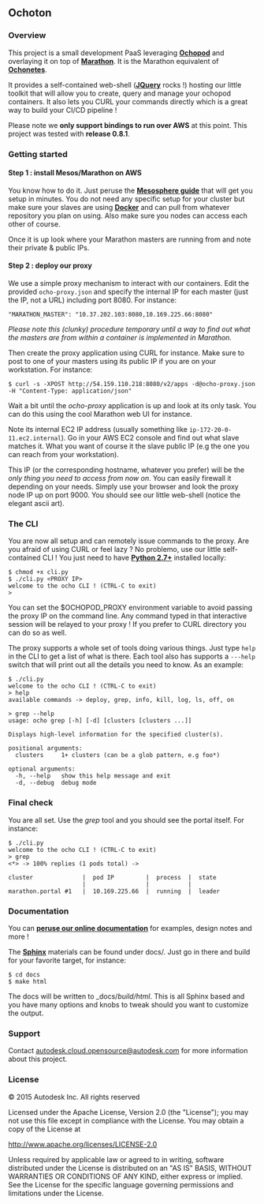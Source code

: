 ## Ochoton

### Overview

This project is a small development PaaS leveraging [**Ochopod**](https://github.com/autodesk-cloud/ochopod)
and overlaying it on top of [**Marathon**](https://mesosphere.github.io/marathon/). It is the Marathon equivalent of
[**Ochonetes**](https://github.com/autodesk-cloud/ochonetes).

It provides a self-contained web-shell ([**JQuery**](https://jquery.com/) rocks !) hosting our little toolkit that will
allow you to create, query and manage your ochopod containers. It also lets you CURL your commands directly which is
a great way to build your CI/CD pipeline !

Please note we **only support bindings to run over AWS** at this point. This project was tested with **release 0.8.1**.

### Getting started

#### Step 1 : install Mesos/Marathon on AWS

You know how to do it. Just peruse the [**Mesosphere guide**](https://docs.mesosphere.com/getting-started/datacenter/install/)
that will get you setup in minutes. You do not need any specific setup for your cluster but make sure your slaves
are using [**Docker**](https://www.docker.com/) and can pull from whatever repository you plan on using. Also make
sure you nodes can access each other of course.

Once it is up look where your Marathon masters are running from and note their private & public IPs.

#### Step 2 : deploy our proxy

We use a simple proxy mechanism to interact with our containers. Edit the provided ```ocho-proxy.json``` and specify
the internal IP for each master (just the IP, not a URL) including port 8080. For instance:

```
"MARATHON_MASTER": "10.37.202.103:8080,10.169.225.66:8080"
```

_Please note this (clunky) procedure temporary until a way to find out what the masters are from within a container is
implemented in Marathon._

Then create the proxy application using CURL for instance. Make sure to post to one of your masters using its public
IP if you are on your workstation. For instance:

```
$ curl -s -XPOST http://54.159.110.218:8080/v2/apps -d@ocho-proxy.json -H "Content-Type: application/json"
```

Wait a bit until the _ocho-proxy_ application is up and look at its only task. You can do this using the cool Marathon
web UI for instance.

Note its internal EC2 IP address (usually something like ```ip-172-20-0-11.ec2.internal```). Go in your AWS EC2 console
and find out what slave matches it. What you want of course it the slave public IP (e.g the one you can reach from your
workstation).

This IP (or the corresponding hostname, whatever you prefer) will be the _only thing you need to access from now on_.
You can easily firewall it depending on your needs. Simply use your browser and look the proxy node IP up on port 9000.
You should see our little web-shell (notice the elegant ascii art).

### The CLI

You are now all setup and can remotely issue commands to the proxy. Are you afraid of using CURL or feel lazy ? No
problemo, use our little self-contained CLI ! You just need to have [**Python 2.7+**](https://www.python.org/)
installed locally:

```
$ chmod +x cli.py
$ ./cli.py <PROXY IP>
welcome to the ocho CLI ! (CTRL-C to exit)
>
```

You can set the $OCHOPOD_PROXY environment variable to avoid passing the proxy IP on the command line. Any command
typed in that interactive session will be relayed to your proxy ! If you prefer to CURL directory you can do so as
well.

The proxy supports a whole set of tools doing various things. Just type ```help``` in the CLI to get a list of what is
there. Each tool also has supports a ```---help``` switch that will print out all the details you need to know. As
an example:

```
$ ./cli.py
welcome to the ocho CLI ! (CTRL-C to exit)
> help
available commands -> deploy, grep, info, kill, log, ls, off, on

> grep --help
usage: ocho grep [-h] [-d] [clusters [clusters ...]]

Displays high-level information for the specified cluster(s).

positional arguments:
  clusters     1+ clusters (can be a glob pattern, e.g foo*)

optional arguments:
  -h, --help   show this help message and exit
  -d, --debug  debug mode
```

### Final check

You are all set. Use the _grep_ tool and you should see the portal itself. For instance:

```
$ ./cli.py
welcome to the ocho CLI ! (CTRL-C to exit)
> grep
<*> -> 100% replies (1 pods total) ->

cluster              |  pod IP         |  process  |  state
                     |                 |           |
marathon.portal #1   |  10.169.225.66  |  running  |  leader
```

### Documentation

You can [**peruse our online documentation**](http://autodesk-cloud.github.io/ochothon/) for examples, design notes
and more !

The [**Sphinx**](http://sphinx-doc.org/) materials can be found under docs/. Just go in there and build for your
favorite target, for instance:

```
$ cd docs
$ make html
```

The docs will be written to _docs/_build/html_. This is all Sphinx based and you have many options and knobs to
tweak should you want to customize the output.

### Support

Contact autodesk.cloud.opensource@autodesk.com for more information about this project.

### License

© 2015 Autodesk Inc.
All rights reserved

Licensed under the Apache License, Version 2.0 (the "License");
you may not use this file except in compliance with the License.
You may obtain a copy of the License at

   http://www.apache.org/licenses/LICENSE-2.0

Unless required by applicable law or agreed to in writing, software
distributed under the License is distributed on an "AS IS" BASIS,
WITHOUT WARRANTIES OR CONDITIONS OF ANY KIND, either express or implied.
See the License for the specific language governing permissions and
limitations under the License.